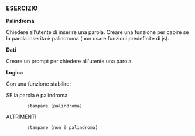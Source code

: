 ### ESERCIZIO

**Palindroma**

Chiedere all’utente di inserire una parola.
Creare una funzione per capire se la parola inserita è palindroma (non usare funzioni predefinite di js).


**Dati**

Creare un prompt per chiedere all'utente una parola.

**Logica**

Con una funzione stabilire:

SE la parola è palindroma

            stampare (palindroma)
 ALTRIMENTI 

            stampare (non è palindroma)     
